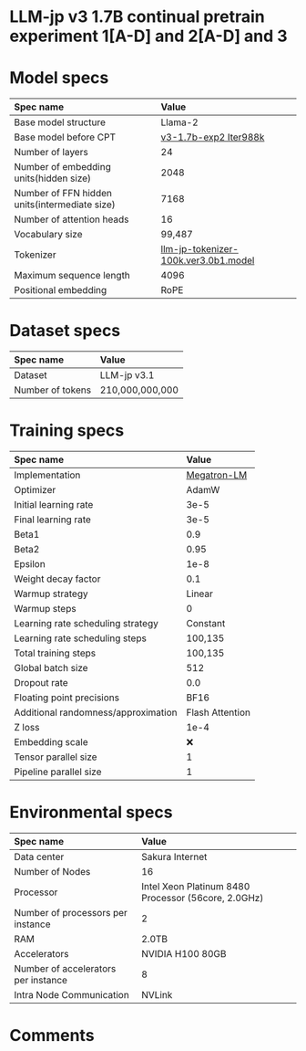 # LLM-jp v3 1.7B continual pretrain experiment 1[A-D] and 2[A-D] and 3 

# Model specs

|Spec name|Value|
|:---|:---|
|Base model structure|Llama-2|
|Base model before CPT|[v3-1.7b-exp2 Iter988k](https://github.com/llm-jp/model-cards/blob/main/models/v3-1.7b-exp2.md)|
|Number of layers|24|
|Number of embedding units(hidden size)|2048|
|Number of FFN hidden units(intermediate size)|7168|
|Number of attention heads|16|
|Vocabulary size|99,487|
|Tokenizer|[llm-jp-tokenizer-100k.ver3.0b1.model](https://github.com/llm-jp/llm-jp-tokenizer/blob/870a27ce6872e105e4b76cdf2e68c8b7ebfc6a37/models/ver3.0/llm-jp-tokenizer-100k.ver3.0b1.model)|
|Maximum sequence length|4096|
|Positional embedding|RoPE|

# Dataset specs
|Spec name|Value|
|:---|:---|
|Dataset|LLM-jp v3.1|
|Number of tokens|210,000,000,000|

# Training specs

|Spec name|Value|
|:---|:---|
|Implementation|[Megatron-LM](https://github.com/llm-jp/Megatron-LM/tree/39135acf57aee423ec6ead34748bdd405793ca38)|
|Optimizer|AdamW|
|Initial learning rate|3e-5|
|Final learning rate|3e-5|
|Beta1|0.9|
|Beta2|0.95|
|Epsilon|1e-8|
|Weight decay factor|0.1|
|Warmup strategy|Linear|
|Warmup steps|0|
|Learning rate scheduling strategy|Constant|
|Learning rate scheduling steps|100,135|
|Total training steps|100,135|
|Global batch size|512|
|Dropout rate|0.0|
|Floating point precisions|BF16|
|Additional randomness/approximation|Flash Attention|
|Z loss|1e-4|
|Embedding scale|❌|
|Tensor parallel size|1|
|Pipeline parallel size|1|

# Environmental specs

|Spec name|Value|
|:---|:---|
|Data center|Sakura Internet|
|Number of Nodes|16|
|Processor|Intel Xeon Platinum 8480 Processor (56core, 2.0GHz)|
|Number of processors per instance|2|
|RAM|2.0TB|
|Accelerators|NVIDIA H100 80GB|
|Number of accelerators per instance|8|
|Intra Node Communication |NVLink|

# Comments
